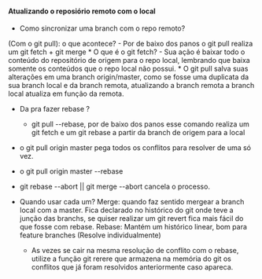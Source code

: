 #### Atualizando o reposiório remoto com o local 

  * Como sincronizar uma branch com o repo remoto? 

  (Com o git pull): o que acontece?
    - Por de baixo dos panos o git pull realiza um git fetch + git merge 
      * O que é o git fetch? 
        - Sua ação é baixar todo o conteúdo do repositório de origem para o repo local, lembrando que baixa somente os conteúdos que o repo local não possui.
      * O git pull salva suas alterações em uma branch origin/master, como se fosse uma duplicata da sua branch local e da branch remota, atualizando a branch remota
      a branch local atualiza em função da remota.

  * Da pra fazer rebase ?
    - git pull --rebase, por de baixo dos panos esse comando realiza um git fetch e um git rebase a partir da branch de origem para a local

  * o git pull origin master  pega todos os conflitos para resolver de uma só vez.
  * o git pull origin master --rebase
  * git rebase --abort || git merge --abort cancela o processo.

  * Quando usar cada um? 
  Merge: quando faz sentido mergear a branch local com a master. Fica declarado no histórico do git onde teve a junção das branchs, se quiser realizar um git revert fica mais 
  fácil do que fosse com rebase.
  Rebase: Mantém um histórico linear, bom para feature branches (Resolve individualmente)
    - As vezes se cair na mesma resolução de conflito com o rebase, utilize a função git rerere que armazena na memória do git os conflitos que já foram resolvidos anteriormente
    caso apareca.
